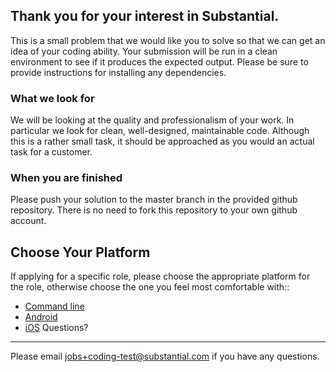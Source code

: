 ## Thank you for your interest in Substantial.

This is a small problem that we would like you to solve so that we can get an
idea of your coding ability. Your submission will be run in a clean environment
to see if it produces the expected output. Please be sure to provide
instructions for installing any dependencies.

### What we look for

We will be looking at the quality and professionalism of your work. In
particular we look for clean, well-designed, maintainable code. Although this is
a rather small task, it should be approached as you would an actual task for a
customer.

### When you are finished

Please push your solution to the master branch in the provided github
repository. There is no need to fork this repository to your own github account.
## Choose Your Platform

If applying for a specific role, please choose the appropriate platform for the role, otherwise choose the one you feel most comfortable with::

- [Command line](README.cli.md)
- [Android](README.android.md)
- [iOS](README.ios.md)
Questions?
----------
Please email jobs+coding-test@substantial.com if you have any questions.
